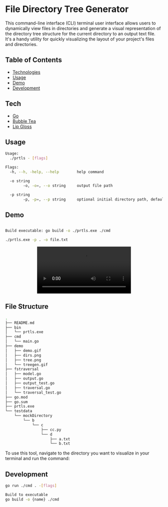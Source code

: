 # File Directory Tree Generator

This command-line interface (CLI) terminal user interface allows users to dynamically view files in directories and generate a visual representation of the directory tree structure for the current directory to an output text file. It's a handy utility for quickly visualizing the layout of your project's files and directories.

## Table of Contents
- [Technologies](#tech)
- [Usage](#usage)
- [Demo](#demo)
- [Development](#dev)

## Tech <a name="tech"></a>
- [Go](https://go.dev/)
- [Bubble Tea](https://github.com/charmbracelet/bubbletea)
- [Lip Gloss](https://github.com/charmbracelet/lipgloss)

## Usage <a name="usage"></a>
```bash
Usage:
  ./prtls - [flags]

Flags:
  -h, --h, -help, --help        help command

  -o string
        -o, -o=, --o string     output file path

  -p string
        -p, -p=, --p string     optional initial directory path, defaults to current directory (default ".")
```

## Demo <a name="demo"></a>
```bash

Build executable: go build -o ./prtls.exe ./cmd

./prtls.exe -p . -o file.txt
```
<div align="center">
  <video src="https://github.com/BvChung/prtls/assets/88690065/8acd1402-fc12-4f58-9091-dfb03df87062"></video>
</div>

## File Structure

```bash
.                            
├── README.md                
├── bin                      
│   └── prtls.exe            
├── cmd                      
│   └── main.go              
├── demo                     
│   ├── demo.gif             
│   ├── dirs.png             
│   ├── tree.png             
│   └── treegen.gif          
├── fstraversal              
│   ├── model.go             
│   ├── output.go            
│   ├── output_test.go       
│   ├── traversal.go         
│   └── traversal_test.go    
├── go.mod                   
├── go.sum                                   
├── prtls.exe                
└── testdata                 
    └── mockDirectory        
        └── b                
            └── c            
                ├── cc.py    
                └── d        
                    ├── a.txt
                    └── b.txt
```

To use this tool, navigate to the directory you want to visualize in your terminal and run the command:

## Development <a name="dev"></a>
```bash
go run ./cmd . -[flags]

Build to executable
go build -o {name} ./cmd
```
